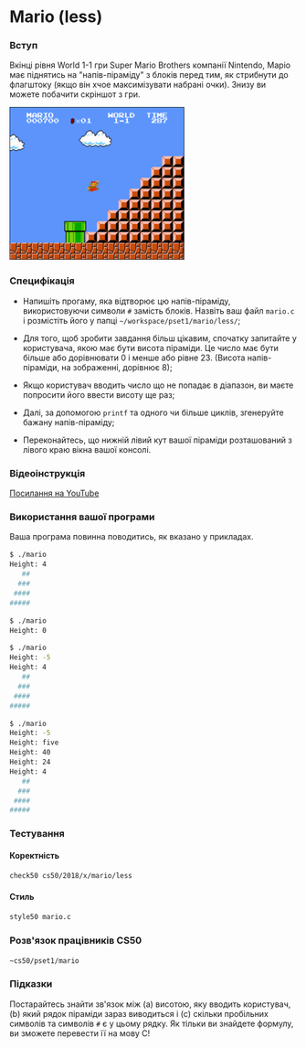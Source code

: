 # Mario (less)

### Вступ

Вкінці рівня World 1-1 гри Super Mario Brothers компанії Nintendo, Маріо має піднятись на "напів-піраміду" з блоків перед тим, як
стрибнути до флагштоку (якщо він хчое максимізувати набрані очки). Знизу ви можете побачити скріншот з гри.

![Напів-піраміда](../resources/mario-less.png)

### Специфікація

* Напишіть прогаму, яка відтворює цю напів-піраміду, використовуючи символи `#` замість блоків. Назвіть ваш файл `mario.c` і розмістіть його у папці `~/workspace/pset1/mario/less/`;

* Для того, щоб зробити завдання більш цікавим, спочатку запитайте у користувача, якою має бути висота піраміди. Це число має бути більше або дорівнювати 0 і менше або рівне 23. (Висота напів-піраміди, на зображенні, дорівнює 8);

* Якщо користувач вводить число що не попадає в діапазон, ви маєте попросити його ввести висоту ще раз;

* Далі, за допомогою `printf` та одного чи більше циклів, згенеруйте бажану напів-піраміду;

* Переконайтесь, що нижній лівий кут вашої піраміди розташований з лівого краю вікна вашої консолі.

### Відеоінструкція

[Посилання на YouTube](https://www.youtube.com/watch?v=EGWRG5e1O2s)

### Використання вашої програми

Ваша програма повинна поводитись, як вказано у прикладах.

```bash
$ ./mario
Height: 4
   ##
  ###
 ####
#####
```

```bash
$ ./mario
Height: 0
```

```bash
$ ./mario
Height: -5
Height: 4
   ##
  ###
 ####
#####
```

```bash
$ ./mario
Height: -5
Height: five
Height: 40
Height: 24
Height: 4
   ##
  ###
 ####
#####
```

### Тестування

#### Коректність

```bash
check50 cs50/2018/x/mario/less
```

#### Стиль

```bash
style50 mario.c
```

### Розв'язок працівників CS50

```bash
~cs50/pset1/mario
```

### Підказки

Постарайтесь знайти зв'язок між (a) висотою, яку вводить користувач, (b) який рядок піраміди зараз виводиться і (c) скільки пробільних символів та символів `#` є у цьому рядку. Як тільки ви знайдете формулу, ви зможете перевести її на мову С!
